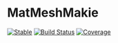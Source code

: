 # MatMeshMakie

[![Stable](https://img.shields.io/badge/docs-stable-blue.svg)](https://nickkeepfer.github.io/MatMeshMakie.jl/)
[![Build Status](https://github.com/nickkeepfer/MatMeshMakie.jl/actions/workflows/CI.yml/badge.svg?branch=main)](https://github.com/nickkeepfer/MatMeshMakie.jl/actions/workflows/CI.yml?query=branch%3Amain)
[![Coverage](https://codecov.io/gh/nickkeepfer/MatMeshMakie.jl/branch/main/graph/badge.svg)](https://codecov.io/gh/nickkeepfer/MatMeshMakie.jl)
